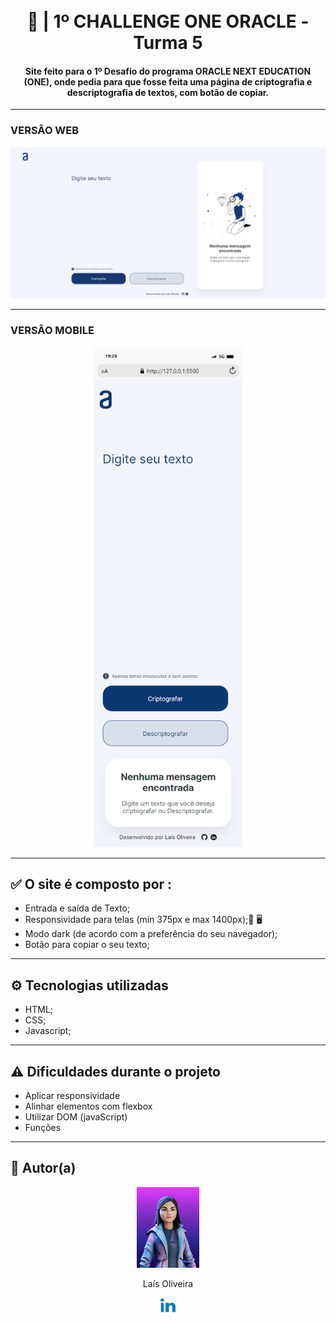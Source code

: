 <h1 align="center">
  <br>🔐 | 1º CHALLENGE ONE ORACLE - Turma 5
</h1>

<h4 align="center">
  Site feito para o 1º Desafio do programa ORACLE NEXT EDUCATION (ONE), onde pedia para que fosse feita uma página de criptografia e descriptografia de textos, com botão de copiar. 
</h4>

---

<h3>VERSÃO WEB</h3>

![Resultado final do projeto](./assets/img/web.png)

---

<h3>VERSÃO MOBILE</h3>

<p align="center">
  <img height="800px" src="./assets/img/mobile.png" />
</p>

---

## ✅ O site é composto por :

<ul>
  <li> Entrada e saída de Texto;</li>
  <li> Responsividade para telas (min 375px e max 1400px);📱 🖥</li>
  <li> Modo dark (de acordo com a preferência do seu navegador);</li>
  <li> Botão para copiar o seu texto;</li>
</ul>

---

## ⚙ Tecnologias utilizadas

- HTML;
- CSS;
- Javascript;

---

## ⚠ Dificuldades durante o projeto

- Aplicar responsividade
- Alinhar elementos com flexbox
- Utilizar DOM (javaScript)
- Funções

---

## 👩 Autor(a)<br>

<p align="center">
  <a href="https://github.com/laisfrr" target="_blank">
        <img src="./assets/img/avatar.jpg" width="100px;" alt=""/></a>
</p>
<p align="center" > Laís Oliveira </p>

<p align="center">
  <a href="https://www.linkedin.com/in/laisfrr/" target="_blank">
        <img src="./assets/img/readme_linkedin_icon.svg" width="24px;" alt=""/>  
  </a> 
</p>
